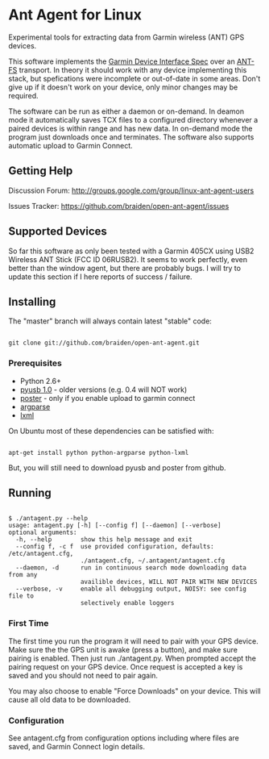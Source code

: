 # Ant Agent for Linux

Experimental tools for extracting data from Garmin wireless (ANT) GPS devices.

This software implements the [Garmin Device Interface Spec](http://www8.garmin.com/support/commProtocol.html) over an [ANT-FS](http://www.thisisant.com) transport. In theory it should work with any device implementing this stack, but spefications were incomplete or out-of-date in some areas. Don't give up if it doesn't work on your device, only minor changes may be required.

The software can be run as either a daemon or on-demand. In deamon mode it automatically saves TCX files to a configured directory whenever a paired devices is within range and has new data. In on-demand mode the program just downloads once and terminates. The software also supports automatic upload to Garmin Connect.

## Getting Help

Discussion Forum: http://groups.google.com/group/linux-ant-agent-users

Issues Tracker: https://github.com/braiden/open-ant-agent/issues

## Supported Devices

So far this software as only been tested with a Garmin 405CX using USB2 Wireless ANT Stick (FCC ID 06RUSB2). It seems to work perfectly, even better than the window agent, but there are probably bugs. I will try to update this section if I here reports of success / failure.

## Installing

The "master" branch will always contain latest "stable" code:

<code>
git clone git://github.com/braiden/open-ant-agent.git
</code>

### Prerequisites

 * Python 2.6+
 * [pyusb 1.0](https://github.com/walac/pyusb) - older versions (e.g. 0.4 will NOT work)
 * [poster](https://github.com/synack/python-poster) - only if you enable upload to garmin connect
 * [argparse](http://pypi.python.org/pypi/argparse)
 * [lxml](http://pypi.python.org/pypi/lxml)

On Ubuntu most of these dependencies can be satisfied with:

<code>
apt-get install python python-argparse python-lxml
</code>

But, you will still need to download pyusb and poster from github.

## Running

<code>
$ ./antagent.py --help
usage: antagent.py [-h] [--config f] [--daemon] [--verbose]
optional arguments:
  -h, --help        show this help message and exit
  --config f, -c f  use provided configuration, defaults: /etc/antagent.cfg,
                    ./antagent.cfg, ~/.antagent/antagent.cfg
  --daemon, -d      run in continuous search mode downloading data from any
                    availible devices, WILL NOT PAIR WITH NEW DEVICES
  --verbose, -v     enable all debugging output, NOISY: see config file to
                    selectively enable loggers
</code>

### First Time

The first time you run the program it will need to pair with your GPS device. Make sure the the GPS unit is awake (press a button), and make sure pairing is enabled. Then just run ./antagent.py. When prompted accept the pairing request on your GPS device. Once request is accepted a key is saved and you should not need to pair again.

You may also choose to enable "Force Downloads" on your device. This will cause all old data to be downloaded.

### Configuration

See antagent.cfg from configuration options including where files are saved, and Garmin Connect login details.
